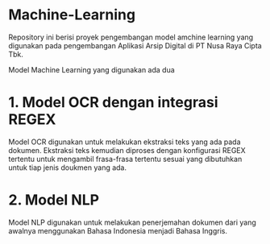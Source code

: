 # Machine-Learning
Repository ini berisi proyek pengembangan model amchine learning yang digunakan pada pengembangan Aplikasi Arsip Digital di PT Nusa Raya Cipta Tbk.

Model Machine Learning yang digunakan ada dua
# 1. Model OCR dengan integrasi REGEX

Model OCR digunakan untuk melakukan ekstraksi teks yang ada pada dokumen. Ekstraksi teks kemudian diproses dengan konfigurasi REGEX tertentu untuk mengambil frasa-frasa tertentu sesuai yang dibutuhkan untuk tiap jenis doukmen yang ada. 

# 2. Model NLP

Model NLP digunakan untuk melakukan penerjemahan dokumen dari yang awalnya menggunakan Bahasa Indonesia menjadi Bahasa Inggris.
